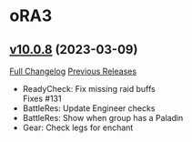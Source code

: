 # oRA3

## [v10.0.8](https://github.com/BigWigsMods/oRA3/tree/v10.0.8) (2023-03-09)
[Full Changelog](https://github.com/BigWigsMods/oRA3/compare/v10.0.7...v10.0.8) [Previous Releases](https://github.com/BigWigsMods/oRA3/releases)

- ReadyCheck: Fix missing raid buffs  
    Fixes #131  
- BattleRes: Update Engineer checks  
- BattleRes: Show when group has a Paladin  
- Gear: Check legs for enchant  
